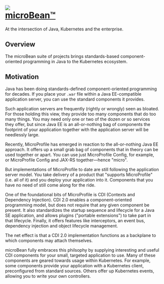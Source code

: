 # <a href="http://microbean.org/"><img src="https://avatars0.githubusercontent.com/u/25515632?s=100&v=4"/><br/>microBean™</a>

At the intersection of Java, Kubernetes and the enterprise.

## Overview

The microBean suite of projects brings standards-based
component-oriented programming in Java to the Kubernetes ecosystem.

## Motivation

Java has been doing standards-defined component-oriented programming
for decades.  If you place your `.war` file within a Java
EE-compatible application server, you can use the standard components
it provides.

Such application servers are frequently (rightly or wrongly) seen as
bloated.  For those holding this view, they provide too many
components that do too many things.  You may need only one or two of
the dozen or so services they offer, but since Java EE is an
all-or-nothing bag of components the footprint of your application
together with the application server will be needlessly large.

Recently, MicroProfile has emerged in reaction to the all-or-nothing
Java EE approach.  It offers up a small grab bag of components that in
theory can be used together or apart.  You can use just MicroProfile
Config, for example, or MicroProfile Config and JAX-RS
together&mdash;hence "micro".

But implementations of MicroProfile to date are still following the
application server model.  You take delivery of a product that
"supports MicroProfile" (i.e. all of it) and you deploy your
application into it.  Components that you have no need of still come
along for the ride.

One of the foundational bits of MicroProfile is CDI (Contexts and
Dependency Injection).  CDI 2.0 enables a component-oriented
programming model, but does not require that any given component be
present.  It also standardizes the startup sequence and lifecycle for
a Java SE application, and allows plugins ("portable extensions") to
take part in that lifecycle.  Finally, it offers features like
interceptors, an event bus, dependency injection and object lifecycle
management.

The net effect is that a CDI 2.0 implementation functions as a
backplane to which components may attach themselves.

microBean fully embraces this philsophy by supplying interesting and
useful CDI components for your small, targeted application to use.
Many of these components are geared towards usage within Kubernetes.
For example, some components provide your application with a
Kubernetes client, preconfigured from standard sources.  Others offer
up Kubernetes events, allowing you to write your own controllers.
